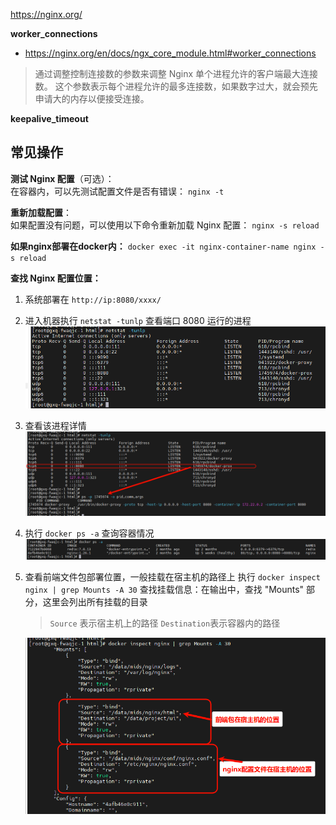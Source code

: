
https://nginx.org/

**worker_connections**
- https://nginx.org/en/docs/ngx_core_module.html#worker_connections
> 通过调整控制连接数的参数来调整 Nginx 单个进程允许的客户端最大连接数。
> 这个参数表示每个进程允许的最多连接数，如果数字过大，就会预先申请大的内存以便接受连接。

**keepalive_timeout**

## 常见操作

**测试 Nginx 配置**（可选）：  
在容器内，可以先测试配置文件是否有错误：
`nginx -t`

**重新加载配置**：  
如果配置没有问题，可以使用以下命令重新加载 Nginx 配置：
`nginx -s reload`

**如果nginx部署在docker内：**
`docker exec -it nginx-container-name nginx -s reload`

**查找 Nginx 配置位置：**
1. 系统部署在 `http://ip:8080/xxxx/` 
2. 进入机器执行 `netstat -tunlp` 查看端口 8080 运行的进程
	![](assets/image.png)
3. 查看该进程详情
	![](assets/image%201.png)
4. 执行 `docker ps -a` 查询容器情况
	![](assets/image%202.png)
5. 查看前端文件包部署位置，一般挂载在宿主机的路径上
	执行 `docker inspect nginx | grep Mounts -A 30` 
	查找挂载信息：在输出中，查找 "Mounts" 部分，这里会列出所有挂载的目录
	> `Source` 表示宿主机上的路径
	> `Destination`表示容器内的路径

	![](assets/image%203.png)

